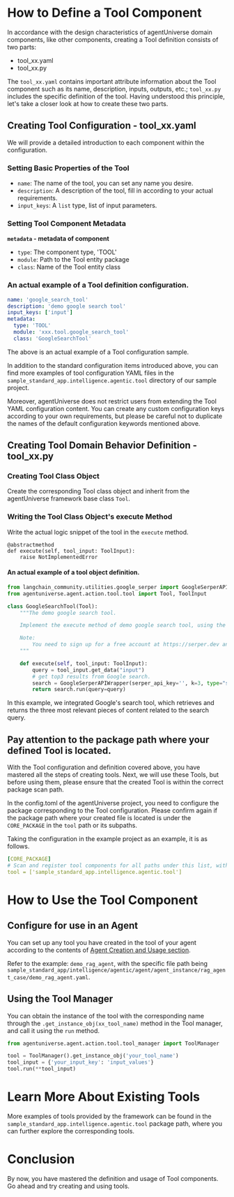 # How to Define a Tool Component
In accordance with the design characteristics of agentUniverse domain components, like other components, creating a Tool definition consists of two parts:
* tool_xx.yaml
* tool_xx.py

The `tool_xx.yaml` contains important attribute information about the Tool component such as its name, description, inputs, outputs, etc.; `tool_xx.py` includes the specific definition of the tool. Having understood this principle, let's take a closer look at how to create these two parts.

## Creating Tool Configuration - tool_xx.yaml
We will provide a detailed introduction to each component within the configuration.

### Setting Basic Properties of the Tool
* `name`:  The name of the tool, you can set any name you desire.
* `description`:  A description of the tool, fill in according to your actual requirements.
* `input_keys`: A `list` type, list of input parameters.

### Setting Tool Component Metadata
**`metadata` - metadata of component**
* `type`: The component type, 'TOOL'
* `module`: Path to the Tool entity package
* `class`: Name of the Tool entity class

### An actual example of a Tool definition configuration.
```yaml
name: 'google_search_tool'
description: 'demo google search tool'
input_keys: ['input']
metadata:
  type: 'TOOL'
  module: 'xxx.tool.google_search_tool'
  class: 'GoogleSearchTool'
```

The above is an actual example of a Tool configuration sample. 

In addition to the standard configuration items introduced above, you can find more examples of tool configuration YAML files in the `sample_standard_app.intelligence.agentic.tool` directory of our sample project.

Moreover, agentUniverse does not restrict users from extending the Tool YAML configuration content. You can create any custom configuration keys according to your own requirements, but please be careful not to duplicate the names of the default configuration keywords mentioned above.

## Creating Tool Domain Behavior Definition - tool_xx.py

### Creating Tool Class Object
Create the corresponding Tool class object and inherit from the agentUniverse framework base class `Tool`.

### Writing the Tool Class Object's execute Method
Write the actual logic snippet of the tool in the `execute` method.

```text
@abstractmethod
def execute(self, tool_input: ToolInput):
    raise NotImplementedError
```

#### An actual example of a tool object definition.
```python
from langchain_community.utilities.google_serper import GoogleSerperAPIWrapper
from agentuniverse.agent.action.tool.tool import Tool, ToolInput

class GoogleSearchTool(Tool):
    """The demo google search tool.

    Implement the execute method of demo google search tool, using the `GoogleSerperAPIWrapper` to implement a simple Google search.

    Note:
        You need to sign up for a free account at https://serper.dev and get the serpher api key (2500 free queries).
    """

    def execute(self, tool_input: ToolInput):
        query = tool_input.get_data("input")
        # get top3 results from Google search.
        search = GoogleSerperAPIWrapper(serper_api_key='', k=3, type="search")
        return search.run(query=query)
```
In this example, we integrated Google's search tool, which retrieves and returns the three most relevant pieces of content related to the search query.

## Pay attention to the package path where your defined Tool is located.
With the Tool configuration and definition covered above, you have mastered all the steps of creating tools. Next, we will use these Tools, but before using them, please ensure that the created Tool is within the correct package scan path.

In the config.toml of the agentUniverse project, you need to configure the package corresponding to the Tool configuration. Please confirm again if the package path where your created file is located is under the `CORE_PACKAGE` in the `tool` path or its subpaths.

Taking the configuration in the example project as an example, it is as follows.
```yaml
[CORE_PACKAGE]
# Scan and register tool components for all paths under this list, with priority over the default.
tool = ['sample_standard_app.intelligence.agentic.tool']
```

# How to Use the Tool Component
## Configure for use in an Agent
You can set up any tool you have created in the tool of your agent according to the contents of [Agent Creation and Usage section](2_2_1_Agent_Create_And_Use.md).

Refer to the example: `demo_rag_agent`, with the specific file path being `sample_standard_app/intelligence/agentic/agent/agent_instance/rag_agent_case/demo_rag_agent.yaml`.

## Using the Tool Manager
You can obtain the instance of the tool with the corresponding name through the `.get_instance_obj(xx_tool_name)` method in the Tool manager, and call it using the `run` method.

```python
from agentuniverse.agent.action.tool.tool_manager import ToolManager

tool = ToolManager().get_instance_obj('your_tool_name')
tool_input = {'your_input_key': 'input_values'}
tool.run(**tool_input)
```

# Learn More About Existing Tools
More examples of tools provided by the framework can be found in the `sample_standard_app.intelligence.agentic.tool` package path, where you can further explore the corresponding tools.

# Conclusion
By now, you have mastered the definition and usage of Tool components. Go ahead and try creating and using tools.
